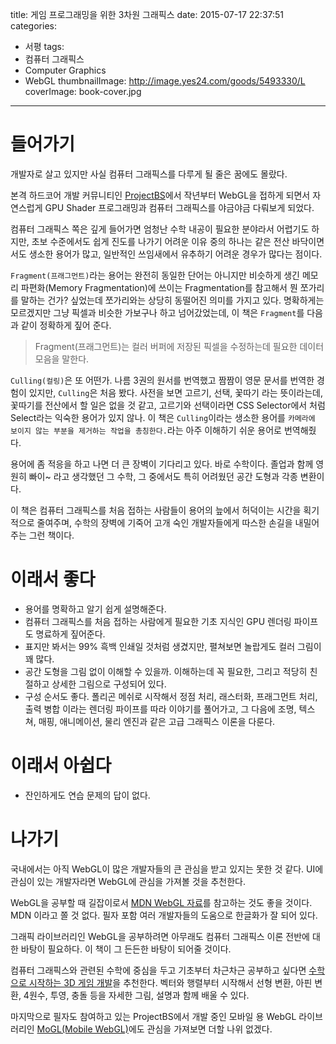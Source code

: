 title: 게임 프로그래밍을 위한 3차원 그래픽스
date: 2015-07-17 22:37:51
categories:
  - 서평
tags:
  - 컴퓨터 그래픽스
  - Computer Graphics
  - WebGL
thumbnailImage: http://image.yes24.com/goods/5493330/L
coverImage: book-cover.jpg
---

# 들어가기

개발자로 살고 있지만 사실 컴퓨터 그래픽스를 다루게 될 줄은 꿈에도 몰랐다.

본격 하드코어 개발 커뮤니티인 [ProjectBS](https://github.com/projectBS)에서 작년부터 WebGL을 접하게 되면서 자연스럽게 GPU Shader 프로그래밍과 컴퓨터 그래픽스를 야금야금 다뤄보게 되었다.

컴퓨터 그래픽스 쪽은 깊게 들어가면 엄청난 수학 내공이 필요한 분야라서 어렵기도 하지만, 초보 수준에서도 쉽게 진도를 나가기 어려운 이유 중의 하나는 같은 전산 바닥이면서도 생소한 용어가 많고, 일반적인 쓰임새에서 유추하기 어려운 경우가 많다는 점이다.

`Fragment(프래그먼트)`라는 용어는 완전히 동일한 단어는 아니지만 비슷하게 생긴 메모리 파편화(Memory Fragmentation)에 쓰이는 Fragmentation를 참고해서 뭔 쪼가리를 말하는 건가? 싶었는데 쪼가리와는 상당히 동떨어진 의미를 가지고 있다. 명확하게는 모르겠지만 그냥 픽셀과 비슷한 가보구나 하고 넘어갔었는데, 이 책은 `Fragment`를 다음과 같이 정확하게 짚어 준다.

> Fragment(프래그먼트)는 컬러 버퍼에 저장된 픽셀을 수정하는데 필요한 데이터 모음을 말한다.


`Culling(컬링)`은 또 어떤가. 나름 3권의 원서를 번역했고 짬짬이 영문 문서를 번역한 경험이 있지만, `Culling`은 처음 봤다. 사전을 보면 고르기, 선택, 꽃따기 라는 뜻이라는데, 꽃따기를 전산에서 할 일은 없을 것 같고, 고르기와 선택이라면 CSS Selector에서 처럼 Select라는 익숙한 용어가 있지 않나. 이 책은 `Culling`이라는 생소한 용어를 `카메라에 보이지 않는 부분을 제거하는 작업을 총칭한다.`라는 아주 이해하기 쉬운 용어로 번역해줬다.

용어에 좀 적응을 하고 나면 더 큰 장벽이 기다리고 있다. 바로 수학이다. 졸업과 함께 영원히 빠이~ 라고 생각했던 그 수학, 그 중에서도 특히 어려웠던 공간 도형과 각종 변환이다.

이 책은 컴퓨터 그래픽스를 처음 접하는 사람들이 용어의 늪에서 허덕이는 시간을 획기적으로 줄여주며, 수학의 장벽에 기죽어 고개 숙인 개발자들에게 따스한 손길을 내밀어 주는 그런 책이다.


# 이래서 좋다

- 용어를 명확하고 알기 쉽게 설명해준다.
- 컴퓨터 그래픽스를 처음 접하는 사람에게 필요한 기초 지식인 GPU 렌더링 파이프도 명료하게 짚어준다.
- 표지만 봐서는 99% 흑백 인쇄일 것처럼 생겼지만, 펼쳐보면 놀랍게도 컬러 그림이 꽤 많다.
- 공간 도형을 그림 없이 이해할 수 있을까. 이해하는데 꼭 필요한, 그리고 적당히 친절하고 상세한 그림으로 구성되어 있다.
- 구성 순서도 좋다. 폴리곤 메쉬로 시작해서 정점 처리, 래스터화, 프래그먼트 처리, 출력 병합 이라는 렌더링 파이프를 따라 이야기를 풀어가고, 그 다음에 조명, 텍스쳐, 매핑, 애니메이션, 물리 엔진과 같은 고급 그래픽스 이론을 다룬다.


# 이래서 아쉽다

- 잔인하게도 연습 문제의 답이 없다.


# 나가기

국내에서는 아직 WebGL이 많은 개발자들의 큰 관심을 받고 있지는 못한 것 같다. UI에 관심이 있는 개발자라면 WebGL에 관심을 가져볼 것을 추천한다.

WebGL을 공부할 때 길잡이로서 [MDN WebGL 자료](https://developer.mozilla.org/ko/docs/Web/WebGL)를 참고하는 것도 좋을 것이다. MDN 이라고 쫄 것 없다. 필자 포함 여러 개발자들의 도움으로 한글화가 잘 되어 있다.

그래픽 라이브러리인 WebGL을 공부하려면 아무래도 컴퓨터 그래픽스 이론 전반에 대한 바탕이 필요하다. 이 책이 그 든든한 바탕이 되어줄 것이다.

컴퓨터 그래픽스와 관련된 수학에 중심을 두고 기초부터 차근차근 공부하고 싶다면 [수학으로 시작하는 3D 게임 개발](http://www.yes24.com/24/goods/15291048)을 추천한다. 벡터와 행렬부터 시작해서 선형 변환, 아핀 변환, 4원수, 투영, 충돌 등을 자세한 그림, 설명과 함께 배울 수 있다.

마지막으로 필자도 참여하고 있는 ProjectBS에서 개발 중인 모바일 용 WebGL 라이브러리인 [MoGL(Mobile WebGL)](https://github.com/projectBS/MoGL)에도 관심을 가져보면 더할 나위 없겠다.